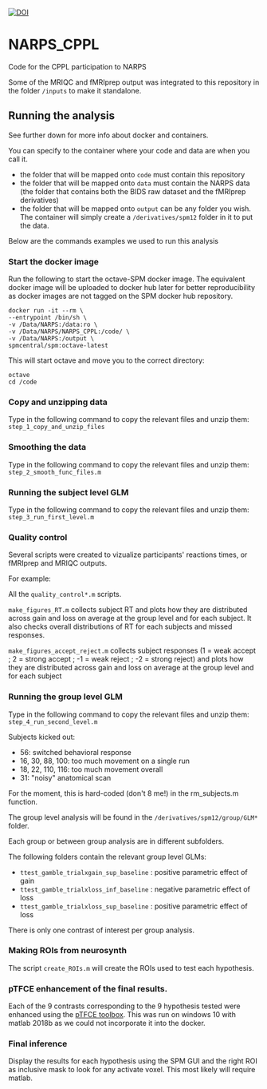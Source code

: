 [![DOI](https://zenodo.org/badge/160351501.svg)](https://zenodo.org/badge/latestdoi/160351501)

# NARPS_CPPL
Code for the CPPL participation to NARPS

Some of the MRIQC and fMRIprep output was integrated to this repository in the folder `/inputs` to make it standalone.

## Running the analysis

See further down for more info about docker and containers.

You can specify to the container where your code and data are when you call it.
- the folder that will be mapped onto `code` must contain this repository
- the folder that will be mapped onto `data` must contain the NARPS data (the folder that contains both the BIDS raw dataset and the fMRIprep derivatives)
- the folder that will be mapped onto `output` can be any folder you wish. The container will simply create a `/derivatives/spm12` folder in it to put the data.

Below are the commands examples we used to run this analysis

### Start the docker image
Run the following to start the octave-SPM docker image. The equivalent docker image will be uploaded to docker hub later for better reproducibility as docker images are not tagged on the SPM docker hub repository.

```
docker run -it --rm \
--entrypoint /bin/sh \
-v /Data/NARPS:/data:ro \
-v /Data/NARPS/NARPS_CPPL:/code/ \
-v /Data/NARPS:/output \
spmcentral/spm:octave-latest

```


This will start octave and move you to the correct directory:
```
octave
cd /code
```

### Copy and unzipping data
Type in the following command to copy the relevant files and unzip them:
`step_1_copy_and_unzip_files`


### Smoothing the data
Type in the following command to copy the relevant files and unzip them:
`step_2_smooth_func_files.m`


### Running the subject level GLM
Type in the following command to copy the relevant files and unzip them:
`step_3_run_first_level.m`


### Quality control
Several scripts were created to vizualize participants' reactions times, or fMRIprep and MRIQC outputs.

For example:

All the `quality_control*.m` scripts.

`make_figures_RT.m` collects subject RT and plots how they are distributed across gain and loss on average at the group level and for each subject. It also checks overall distributions of RT for each subjects and missed responses.

`make_figures_accept_reject.m` collects subject responses (1 = weak accept ; 2 = strong accept ; -1 = weak reject ; -2 = strong reject) and plots how they are distributed across gain and loss on average at the group level and for each subject



### Running the group level GLM
Type in the following command to copy the relevant files and unzip them:
`step_4_run_second_level.m`

Subjects kicked out:
- 56: switched behavioral response
- 16, 30, 88, 100: too much movement on a single run
- 18, 22, 110, 116: too much movement overall
- 31: "noisy" anatomical scan

For the moment, this is hard-coded (don't 8 me!) in the rm_subjects.m function.

The group level analysis will be found in the `/derivatives/spm12/group/GLM*` folder.

Each group or between group analysis are in different subfolders.

The following folders contain the relevant group level GLMs:
- `ttest_gamble_trialxgain_sup_baseline` : positive parametric effect of gain
- `ttest_gamble_trialxloss_inf_baseline` : negative parametric effect of loss
- `ttest_gamble_trialxloss_sup_baseline` : positive parametric effect of loss

There is only one contrast of interest per group analysis.


### Making ROIs from neurosynth
The script `create_ROIs.m` will create the ROIs used to test each hypothesis.


### pTFCE enhancement of the final results.
Each of the 9 contrasts corresponding to the 9 hypothesis tested were enhanced using the [pTFCE toolbox](https://github.com/spisakt/pTFCE/releases/tag/v0.1.3). This was run on windows 10 with matlab 2018b as we could not incorporate it into the docker.


### Final inference
Display the results for each hypothesis using the SPM GUI and the right ROI as inclusive mask to look for any activate voxel. This most likely will require matlab.
